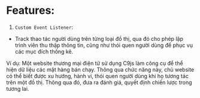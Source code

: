 # Features:

1. `Custom Event Listener`:

- Track thao tác người dùng trên từng loại đồ thị, qua đó cho phép lập trình viên thu thập thông tin,
cũng như thói quen người dùng để phục vụ các mục đích thống kê.

Ví dụ: Một website thương mại điện tử sử dụng C9js làm công cụ để thể hiện dữ liệu các mặt hàng bán chạy.
Thông qua chức năng này, chủ website có thể biết được xu hướng, hành vi, thói quen người dùng khi họ tương tác
trên một đồ thị. Thông qua đó, đưa ra đánh giá, quyết định chiến lược trong tương lai.